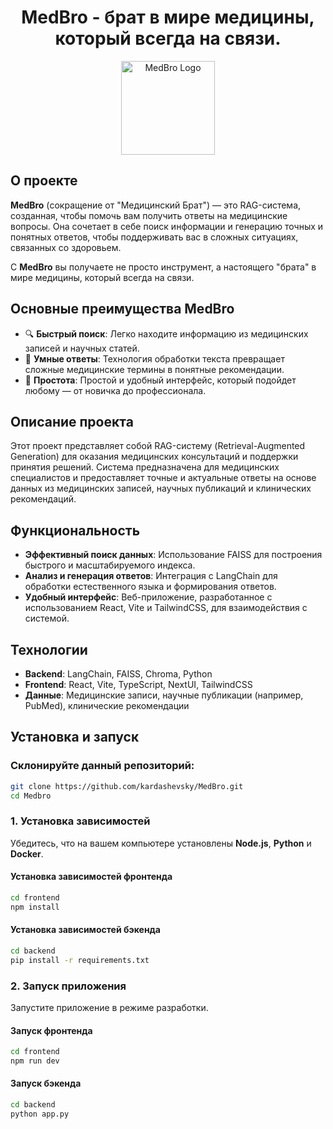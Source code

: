 <h1 align="center">MedBro - брат в мире медицины, который всегда на связи.</h1>

<p align="center">
  <img src="/logo.jpg" alt="MedBro Logo" width="150">
</p>

## О проекте

**MedBro** (сокращение от "Медицинский Брат") — это RAG-система, созданная, чтобы помочь вам получить ответы на медицинские вопросы. Она сочетает в себе поиск информации и генерацию точных и понятных ответов, чтобы поддерживать вас в сложных ситуациях, связанных со здоровьем.

С **MedBro** вы получаете не просто инструмент, а настоящего "брата" в мире медицины, который всегда на связи.

## Основные преимущества MedBro

- 🔍 **Быстрый поиск**: Легко находите информацию из медицинских записей и научных статей.
- 🤖 **Умные ответы**: Технология обработки текста превращает сложные медицинские термины в понятные рекомендации.
- 🌟 **Простота**: Простой и удобный интерфейс, который подойдет любому — от новичка до профессионала.

## Описание проекта

Этот проект представляет собой RAG-систему (Retrieval-Augmented Generation) для оказания медицинских консультаций и поддержки принятия решений. Система предназначена для медицинских специалистов и предоставляет точные и актуальные ответы на основе данных из медицинских записей, научных публикаций и клинических рекомендаций.

## Функциональность

- **Эффективный поиск данных**: Использование FAISS для построения быстрого и масштабируемого индекса.
- **Анализ и генерация ответов**: Интеграция с LangChain для обработки естественного языка и формирования ответов.
- **Удобный интерфейс**: Веб-приложение, разработанное с использованием React, Vite и TailwindCSS, для взаимодействия с системой.

## Технологии

- **Backend**: LangChain, FAISS, Chroma, Python 
- **Frontend**: React, Vite, TypeScript, NextUI, TailwindCSS
- **Данные**: Медицинские записи, научные публикации (например, PubMed), клинические рекомендации

## Установка и запуск

### Склонируйте данный репозиторий:

```bash
git clone https://github.com/kardashevsky/MedBro.git
cd Medbro
```

### 1. Установка зависимостей
Убедитесь, что на вашем компьютере установлены **Node.js**, **Python** и **Docker**.

#### Установка зависимостей фронтенда
```bash
cd frontend
npm install
```
#### Установка зависимостей бэкенда
```bash
cd backend
pip install -r requirements.txt
```

### 2. Запуск приложения
Запустите приложение в режиме разработки.

#### Запуск фронтенда
```bash
cd frontend
npm run dev
```
#### Запуск бэкенда
```bash
cd backend
python app.py

```
